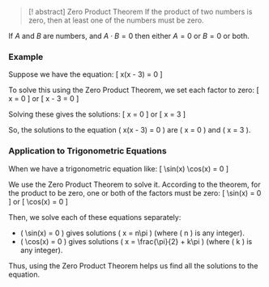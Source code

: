 
> [! abstract] Zero Product Theorem
If the product of two numbers is zero, then at least one of the numbers must be zero.

If $A$ and $B$ are numbers, and $A \cdot B = 0$ then either $A = 0$ or $B = 0$ or both.

### Example

Suppose we have the equation:
\[ x(x - 3) = 0 \]

To solve this using the Zero Product Theorem, we set each factor to zero:
\[ x = 0 \]
or
\[ x - 3 = 0 \]

Solving these gives the solutions:
\[ x = 0 \]
or
\[ x = 3 \]

So, the solutions to the equation \( x(x - 3) = 0 \) are \( x = 0 \) and \( x = 3 \).

### Application to Trigonometric Equations

When we have a trigonometric equation like:
\[ \sin(x) \cos(x) = 0 \]

We use the Zero Product Theorem to solve it. According to the theorem, for the product to be zero, one or both of the factors must be zero:
\[ \sin(x) = 0 \]
or
\[ \cos(x) = 0 \]

Then, we solve each of these equations separately:
- \( \sin(x) = 0 \) gives solutions \( x = n\pi \) (where \( n \) is any integer).
- \( \cos(x) = 0 \) gives solutions \( x = \frac{\pi}{2} + k\pi \) (where \( k \) is any integer).

Thus, using the Zero Product Theorem helps us find all the solutions to the equation.